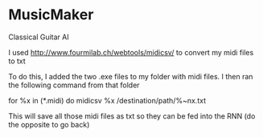 # MusicMaker
Classical Guitar AI

I used http://www.fourmilab.ch/webtools/midicsv/ to convert my midi files to txt

To do this, I added the two .exe files to my folder with midi files. I then ran the following
command from that folder

for %x in (*.midi) do midicsv %x /destination/path/%~nx.txt

This will save all those midi files as txt so they can be fed into the RNN (do the opposite to go back)
